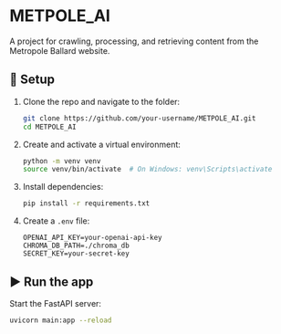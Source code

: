 # METPOLE_AI

A project for crawling, processing, and retrieving content from the Metropole Ballard website.

## 🔧 Setup

1. Clone the repo and navigate to the folder:

    ```bash
    git clone https://github.com/your-username/METPOLE_AI.git
    cd METPOLE_AI
    ```

2. Create and activate a virtual environment:

    ```bash
    python -m venv venv
    source venv/bin/activate  # On Windows: venv\Scripts\activate
    ```

3. Install dependencies:

    ```bash
    pip install -r requirements.txt
    ```

4. Create a `.env` file:

    ```env
    OPENAI_API_KEY=your-openai-api-key
    CHROMA_DB_PATH=./chroma_db
    SECRET_KEY=your-secret-key
    ```

## ▶️ Run the app

Start the FastAPI server:

```bash
uvicorn main:app --reload
